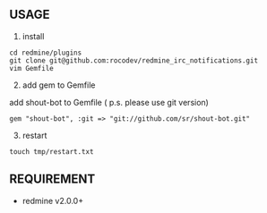 ## USAGE

1. install 

```
cd redmine/plugins
git clone git@github.com:rocodev/redmine_irc_notifications.git
vim Gemfile
```

2. add gem to Gemfile

add shout-bot to Gemfile ( p.s. please use git version)

```
gem "shout-bot", :git => "git://github.com/sr/shout-bot.git"
```

3. restart

```
touch tmp/restart.txt
```

## REQUIREMENT

* redmine v2.0.0+